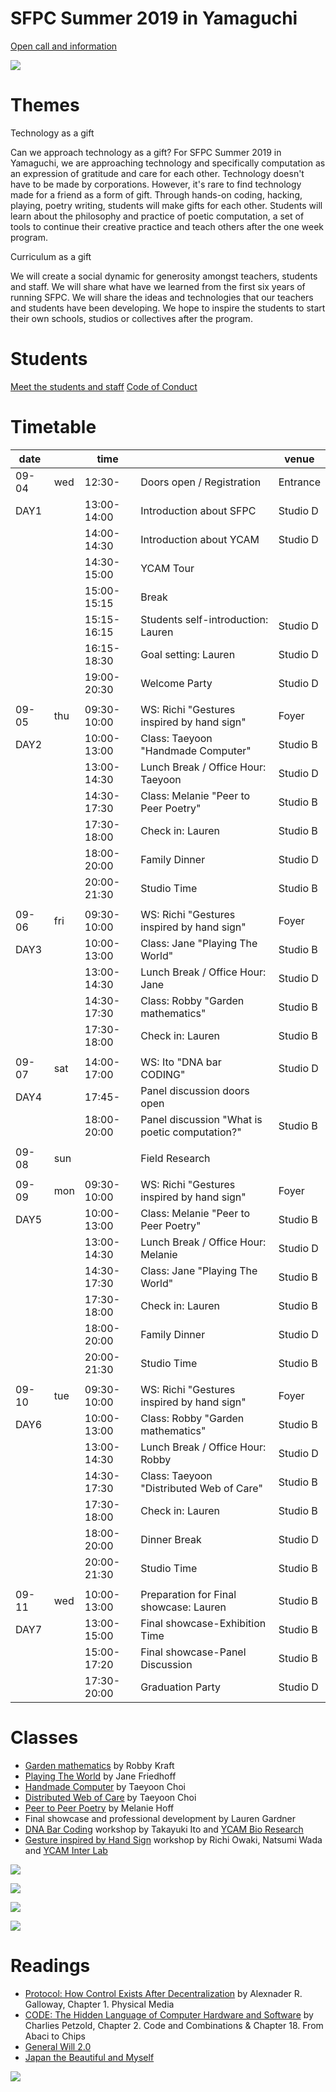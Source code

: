# SFPC Summer 2019 in Yamaguchi  

[Open call and information](https://www.ycam.jp/en/events/2019/sfpc/) 

![](https://raw.githubusercontent.com/SFPC/yamaguchi-2019/master/images/curriculum.jpg)

# Themes

Technology as a gift

Can we approach technology as a gift? For SFPC Summer 2019 in Yamaguchi, we are approaching technology and specifically computation as an expression of gratitude and care for each other. Technology doesn't have to be made by corporations. However, it's rare to find technology made for a friend as a form of gift. Through hands-on coding, hacking, playing, poetry writing, students will make gifts for each other. Students will learn about the philosophy and practice of poetic computation, a set of tools to continue their creative practice and teach others after the one week program.


Curriculum as a gift

We will create a social dynamic for generosity amongst teachers, students and staff. We will share what have we learned from the first six years of running SFPC. We will share the ideas and technologies that our teachers and students have been developing. We hope to inspire the students to start their own schools, studios or collectives after the program.  


# Students

[Meet the students and staff](https://medium.com/sfpc/meet-the-students-of-sfpc-summer-2019-in-yamaguchi-a9e597de530c) 
[Code of Conduct](https://github.com/SFPC/yamaguchi-2019/blob/master/code-of-conduct.md)

 
# Timetable

| date  |      | time        |                                                | venue    |
| ----- | ---- | ----------- | ---------------------------------------------- | -------- |
| 09-04 | wed  | 12:30-      | Doors open / Registration                      | Entrance |
| DAY1  |      | 13:00-14:00 | Introduction about SFPC                        | Studio D |
|       |      | 14:00-14:30 | Introduction about YCAM                        | Studio D |
|       |      | 14:30-15:00 | YCAM Tour                                      |          |
|       |      | 15:00-15:15 | Break                                          |          |
|       |      | 15:15-16:15 | Students self-introduction: Lauren             | Studio D |
|       |      | 16:15-18:30 | Goal setting: Lauren                           | Studio D |
|       |      | 19:00-20:30 | Welcome Party                                  | Studio D |
|       |      |             |                                                |          |
| 09-05 | thu  | 09:30-10:00 | WS: Richi "Gestures inspired by hand sign"     | Foyer    |
| DAY2  |      | 10:00-13:00 | Class: Taeyoon "Handmade Computer"             | Studio B |
|       |      | 13:00-14:30 | Lunch Break / Office Hour: Taeyoon             | Studio D |
|       |      | 14:30-17:30 | Class: Melanie "Peer to Peer Poetry"           | Studio B |
|       |      | 17:30-18:00 | Check in: Lauren                               | Studio B |
|       |      | 18:00-20:00 | Family Dinner                                  | Studio D |
|       |      | 20:00-21:30 | Studio Time                                    | Studio B |
|       |      |             |                                                |          |
| 09-06 | fri  | 09:30-10:00 | WS: Richi "Gestures inspired by hand sign"     | Foyer    |
| DAY3  |      | 10:00-13:00 | Class: Jane "Playing The World"                | Studio B |
|       |      | 13:00-14:30 | Lunch Break / Office Hour: Jane                | Studio D |
|       |      | 14:30-17:30 | Class: Robby "Garden mathematics"              | Studio B |
|       |      | 17:30-18:00 | Check in: Lauren                               | Studio B |
|       |      |             |                                                |          |
| 09-07 | sat  | 14:00-17:00 | WS: Ito "DNA bar CODING"                       | Studio D |
| DAY4  |      | 17:45-      | Panel discussion doors open                    |          |
|       |      | 18:00-20:00 | Panel discussion "What is poetic computation?" | Studio B |
|       |      |             |                                                |          |
| 09-08 | sun  |             | Field Research                                 |          |
|       |      |             |                                                |          |
| 09-09 | mon  | 09:30-10:00 | WS: Richi "Gestures inspired by hand sign"     | Foyer    |
| DAY5  |      | 10:00-13:00 | Class: Melanie "Peer to Peer Poetry"           | Studio B |
|       |      | 13:00-14:30 | Lunch Break / Office Hour: Melanie             | Studio D |
|       |      | 14:30-17:30 | Class: Jane "Playing The World"                | Studio B |
|       |      | 17:30-18:00 | Check in: Lauren                               | Studio B |
|       |      | 18:00-20:00 | Family Dinner                                  | Studio D |
|       |      | 20:00-21:30 | Studio Time                                    | Studio B |
|       |      |             |                                                |          |
| 09-10 | tue  | 09:30-10:00 | WS: Richi "Gestures inspired by hand sign"     | Foyer    |
| DAY6  |      | 10:00-13:00 | Class: Robby "Garden mathematics"              | Studio B |
|       |      | 13:00-14:30 | Lunch Break / Office Hour: Robby               | Studio D |
|       |      | 14:30-17:30 | Class: Taeyoon "Distributed Web of Care"       | Studio B |
|       |      | 17:30-18:00 | Check in: Lauren                               | Studio B |
|       |      | 18:00-20:00 | Dinner Break                                   | Studio D |
|       |      | 20:00-21:30 | Studio Time                                    | Studio B |
|       |      |             |                                                |          |
| 09-11 | wed  | 10:00-13:00 | Preparation for Final showcase: Lauren         | Studio B |
| DAY7  |      | 13:00-15:00 | Final showcase-Exhibition Time                 | Studio B |
|       |      | 15:00-17:20 | Final showcase-Panel Discussion                | Studio B |
|       |      | 17:30-20:00 | Graduation Party                               | Studio D |


# Classes 


- [Garden mathematics](https://github.com/robbykraft/classes/blob/master/ycam.md) by Robby Kraft
- [Playing The World](https://github.com/friej715/SFPC-YCAM) by Jane Friedhoff 
- [Handmade Computer](http://avant.org/project/hello-world/) by Taeyoon Choi 
- [Distributed Web of Care](https://github.com/tchoi8/distributedwebofcare/blob/ycam/README.md) by Taeyoon Choi 
- [Peer to Peer Poetry](https://github.com/melaniehoff/Peer-to-Peer-Poetry) by Melanie Hoff
- Final showcase and professional development by Lauren Gardner 
- [DNA Bar Coding](https://github.com/konnokeina/SFPCYCAM2019/blob/master/DNAbarCODING.md) workshop by Takayuki Ito and [YCAM Bio Research](https://www.ycam.jp/en/projects/ycam-bio-research/)
- [Gesture inspired by Hand Sign](https://github.com/konnokeina/SFPCYCAM2019/blob/master/Gestures%20inspired%20by%20hand%20sign.md) workshop by Richi Owaki, Natsumi Wada and [YCAM Inter Lab](https://special.ycam.jp/interlab/en.html)


![](https://raw.githubusercontent.com/SFPC/yamaguchi-2019/master/images/class.JPG)

![](https://raw.githubusercontent.com/SFPC/yamaguchi-2019/master/images/class-2.jpg) 

![](https://raw.githubusercontent.com/SFPC/yamaguchi-2019/master/images/class-3.jpg)

![](https://raw.githubusercontent.com/SFPC/yamaguchi-2019/master/images/keina.JPG)

# Readings 

- [Protocol: How Control Exists After Decentralization](https://mitpress.mit.edu/books/protocol) by Alexnader R. Galloway, Chapter 1. Physical Media 
- [CODE: The Hidden Language of Computer Hardware and Software](http://www.charlespetzold.com/code/) by Charlies Petzold, Chapter 2. Code and Combinations & Chapter 18. From Abaci to Chips
- [General Will 2.0](https://www.amazon.com/General-Will-2-0-Rousseau-Google/dp/1935654748/ref=sr_1_1?keywords=General+Will+2.0&qid=1564990565&s=gateway&sr=8-1)
- [Japan the Beautiful and Myself](https://www.nobelprize.org/prizes/literature/1968/kawabata/lecture/)


![](https://raw.githubusercontent.com/SFPC/yamaguchi-2019/master/images/theme.jpg)
